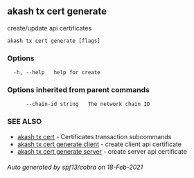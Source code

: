 ## akash tx cert generate

create/update api certificates

```
akash tx cert generate [flags]
```

### Options

```
  -h, --help   help for create
```

### Options inherited from parent commands

```
      --chain-id string   The network chain ID
```

### SEE ALSO

* [akash tx cert](akash_tx_cert.md)	 - Certificates transaction subcommands
* [akash tx cert generate client](akash_tx_cert_generate_client.md)	 - create client api certificate
* [akash tx cert generate server](akash_tx_cert_generate_server.md)	 - create server api certificate

###### Auto generated by spf13/cobra on 18-Feb-2021
